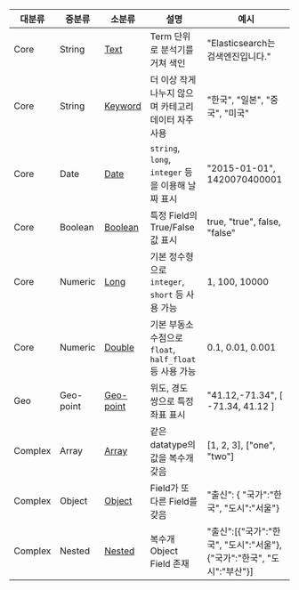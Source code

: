 |대분류|중분류|소분류|설명|예시|
|--|--|--|--|--|
|Core|String|[Text](https://www.elastic.co/guide/en/elasticsearch/reference/current/text.html)|Term 단위로 분석기를 거쳐 색인| "Elasticsearch는 검색엔진입니다."
|Core|String|[Keyword](https://www.elastic.co/guide/en/elasticsearch/reference/current/keyword.html)| 더 이상 작게 나누지 않으며 카테고리 데이터 자주 사용 | "한국", "일본", "중국", "미국"
|Core|Date|[Date](https://www.elastic.co/guide/en/elasticsearch/reference/current/date.html)| `string`, `long`, `integer` 등을 이용해 날짜 표시 | "2015-01-01", 1420070400001
|Core|Boolean|[Boolean](https://www.elastic.co/guide/en/elasticsearch/reference/current/boolean.html)| 특정 Field의  True/False 값 표시 | true, "true", false, "false"
|Core|Numeric|[Long](https://www.elastic.co/guide/en/elasticsearch/reference/current/number.html)| 기본 정수형으로 `integer`, `short` 등 사용 가능 | 1, 100, 10000
|Core|Numeric|[Double](https://www.elastic.co/guide/en/elasticsearch/reference/current/number.html)| 기본 부동소수점으로 `float`, `half_float` 등 사용 가능 | 0.1, 0.01, 0.001
|Geo|Geo-point|[Geo-point](https://www.elastic.co/guide/en/elasticsearch/reference/current/geo-point.html)| 위도, 경도 쌍으로 특정 좌표 표시| "41.12,-71.34", [ -71.34, 41.12 ]
|Complex|Array|[Array](https://www.elastic.co/guide/en/elasticsearch/reference/current/array.html)| 같은 datatype의 값을 복수개 갖음 | [1, 2, 3], ["one", "two"]
|Complex|Object|[Object](https://www.elastic.co/guide/en/elasticsearch/reference/current/object.html)| Field가 또 다른 Field를 갖음| "출신": { "국가":"한국", "도시":"서울"}
|Complex|Nested|[Nested](https://www.elastic.co/guide/en/elasticsearch/reference/current/nested.html)| 복수개 Object Field 존재| "출신":[{"국가":"한국", "도시":"서울"}, {"국가":"한국", "도시":"부산"}]

